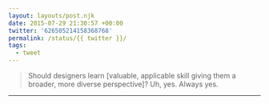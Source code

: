 ```yaml
---
layout: layouts/post.njk
date: 2015-07-29 21:30:57 +00:00
twitter: '626505214158368768'
permalink: /status/{{ twitter }}/
tags: 
  - tweet
---
```


> Should designers learn [valuable, applicable skill giving them a broader, more diverse perspective]? Uh, yes. Always yes.

---
